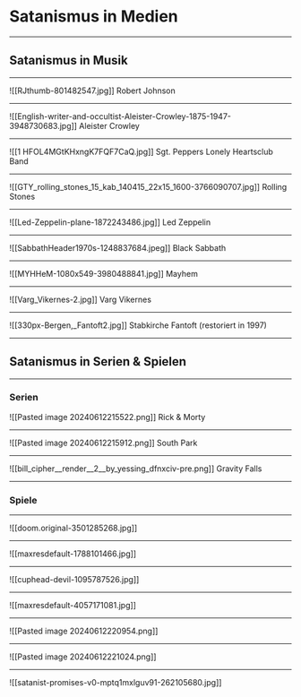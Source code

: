 # Satanismus in Medien
---
## Satanismus in Musik
---
![[RJthumb-801482547.jpg]]
Robert Johnson

---
![[English-writer-and-occultist-Aleister-Crowley-1875-1947-3948730683.jpg]]
Aleister Crowley

---
![[1 HFOL4MGtKHxngK7FQF7CaQ.jpg]]
Sgt. Peppers Lonely Heartsclub Band

---
![[GTY_rolling_stones_15_kab_140415_22x15_1600-3766090707.jpg]]
Rolling Stones

---
![[Led-Zeppelin-plane-1872243486.jpg]]
Led Zeppelin

---
![[SabbathHeader1970s-1248837684.jpeg]]
Black Sabbath

---
![[MYHHeM-1080x549-3980488841.jpg]]
Mayhem

---
![[Varg_Vikernes-2.jpg]]
Varg Vikernes

---
![[330px-Bergen,_Fantoft2.jpg]]
Stabkirche Fantoft
(restoriert in 1997)

---
## Satanismus in Serien & Spielen

---
### Serien
![[Pasted image 20240612215522.png]]
Rick & Morty

---
![[Pasted image 20240612215912.png]]
South Park

---
![[bill_cipher__render__2__by_yessing_dfnxciv-pre.png]]
Gravity Falls

---
### Spiele

---
![[doom.original-3501285268.jpg]]

---
![[maxresdefault-1788101466.jpg]]

---
![[cuphead-devil-1095787526.jpg]]

---
![[maxresdefault-4057171081.jpg]]

---
![[Pasted image 20240612220954.png]]

---
![[Pasted image 20240612221024.png]]

---
![[satanist-promises-v0-mptq1mxlguv91-262105680.jpg]]